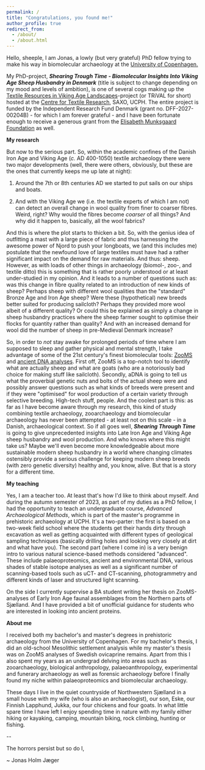 ```yaml
---
permalink: /
title: "Congratulations, you found me!"
author_profile: true
redirect_from: 
  - /about/
  - /about.html
---
```

Hello, sheeple, I am Jonas, a lowly (but very grateful) PhD fellow trying to make his way in biomolecular archaeology at the [University of Copenhagen.](https://saxo.ku.dk/forskning/forhistorisk-arkaeologi/)

My PhD-project, ***Shearing Trough Time - Biomolecular Insights Into Viking Age Sheep Husbandry in Denmark*** (title is subject to change depending on my mood and levels of ambition), is one of several cogs making up the [Textile Resources in Viking Age Landscapes](https://ctr.hum.ku.dk/research-programmes-and-projects/trival/)-project (or TRiVAL for short) hosted at the [Centre for Textile Research](https://ctr.hum.ku.dk/), SAXO, UCPH. The entire project is funded by the Independent Research Fund Denmark (grant no. DFF-2027-00204B) - for which I am forever grateful - and I have been fortunate enough to receive a generous grant from the [Elisabeth Munksgaard Foundation](https://natmus.dk/historisk-viden/forskning/elisabeth-munksgaard-fonden/) as well.

**My research**

But now to the serious part. So, within the academic confines of the Danish Iron Age and Viking Age (*c.* AD 400-1050) textile archaeology there were two major developments (well, there were others, obviously, but these are the ones that currently keeps me up late at night):

1) Around the 7th or 8th centuries AD we started to put sails on our ships and boats.

2) And with the Viking Age we (i.e. the textile experts of which I am not) can detect an overall change in wool quality from finer to coarser fibres. Weird, right? Why would the fibres become *coarser* of all things? And why did it happen to, basically, all the wool fabrics? 

And this is where the plot starts to thicken a bit. So, with the genius idea of outfitting a mast with a large piece of fabric and thus harnessing the awesome power of Njord to push your longboats, we (and this includes me) postulate that the newfound love of large textiles must have had a rather significant impact on the demand for raw materials. And thus: sheep. However, as with loads of other things in archaeology (biomol-, zoo-, and textile ditto) this is something that is rather poorly understood or at least under-studied in my opinion. And it leads to a number of questions such as: was this change in fibre quality related to an introduction of new kinds of sheep? Perhaps sheep with different wool qualities than the "standard" Bronze Age and Iron Age sheep? Were these (hypothetical) new breeds better suited for producing sailcloth? Perhaps they provided more wool albeit of a different quality? Or could this be explained as simply a change in sheep husbandry practices where the sheep farmer sought to optimise their flocks for quantity rather than quality? And with an increased demand for wool did the number of sheep in pre-Medieval Denmark increase? 

So, in order to *not* stay awake for prolonged periods of time where I am supposed to sleep and gather physical and mental strength, I take advantage of some of the 21st century's finest biomolecular tools: [ZooMS](https://en.wikipedia.org/wiki/ZooMS) and [ancient DNA analyses](https://en.wikipedia.org/wiki/Ancient_DNA). First off, ZooMS is a top-notch tool to identify what are actually sheep and what are goats (who are a notoriously bad choice for making stuff like sailcloth). Secondly, aDNA is going to tell us what the proverbial genetic nuts and bolts of the actual sheep were and possibly answer questions such as what kinds of breeds were present and if they were "optimised" for wool production of a certain variety through selective breeding. High-tech stuff, people. And the coolest part is this: as far as I have become aware through my research, this kind of study combining textile archaeology, zooarchaeology and biomolecular archaeology has never been attempted - at least not on this scale - in a Danish, archaeological context. So if all goes well, ***Shearing Through Time*** is going to give unprecedented insights into Late Iron Age and Viking Age sheep husbandry and wool production. And who knows where this might take us? Maybe we'll even become more knowledgeable about more sustainable modern sheep husbandry in a world where changing climates ostensibly provide a serious challenge for keeping modern sheep breeds (with zero genetic diversity) healthy and, you know, alive. But that is a story for a different time.

**My teaching**

Yes, I am a teacher too. At least that's how I'd like to think about myself. And during the autumn semester of 2023, as part of my duties as a PhD fellow, I had the opportunity to teach an undergraduate course, *Advanced Archaeological Methods*, which is part of the master's programme in prehistoric archaeology at UCPH. It's a two-parter: the first is based on a two-week field school where the students get their hands dirty through excavation as well as getting acquainted with different types of geological sampling techniques (basically drilling holes and looking very closely at dirt and what have you). The second part (where I come in) is a very benign intro to various natural science-based methods considered "advanced". These include palaeoproteomics, ancient and environmental DNA, various shades of stable isotope analyses as well as a significant number of scanning-based tools such as uCT- and CT-scanning, photogrammetry and different kinds of laser and structured light scanning. 

On the side I currently supervise a BA student writing her thesis on ZooMS-analyses of Early Iron Age faunal assemblages from the Northern parts of Sjælland. And I have provided a bit of unofficial guidance for students who are interested in looking into ancient proteins.

**About me**

I received both my bachelor's and master's degrees in prehistoric archaeology from the University of Copenhagen. For my bachelor's thesis, I did an old-school Mesolithic settlement analysis while my master's thesis was on ZooMS analyses of Swedish ovicaprine remains. Apart from this I also spent my years as an undergrad delving into areas such as zooarchaeology, biological anthropology, palaeoanthropology, experimental and funerary archaeology as well as forensic archaeology before I finally found my niche within palaeoproteomics and biomolecular archaeology.

These days I live in the quiet countryside of Northwestern Sjælland in a small house with my wife (who is also an archaeologist), our son, Eske, our Finnish Lapphund, Jukka, our four chickens and four goats. In what little spare time I have left I enjoy spending time in nature with my family either hiking or kayaking, camping, mountain biking, rock climbing, hunting or fishing.

--

The horrors persist but so do I, 

~ Jonas Holm Jæger

